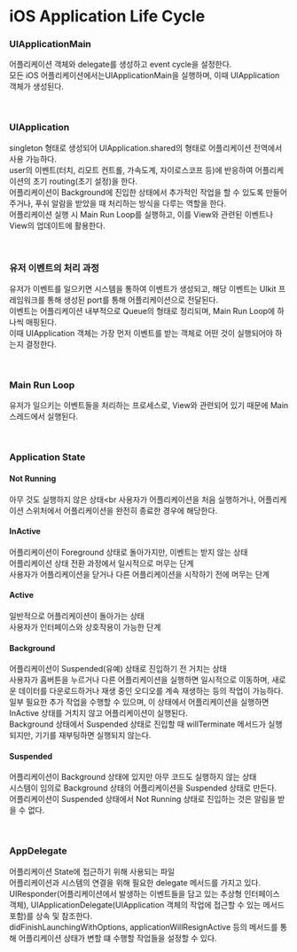 # iOS Application Life Cycle

### UIApplicationMain
어플리케이션 객체와 delegate를 생성하고 event cycle을 설정한다.<br>
모든 iOS 어플리케이션에서는UIApplicationMain을 실행하며, 이때 UIApplication 객체가 생성된다.<br>

<br>

### UIApplication
singleton 형태로 생성되어 UIApplication.shared의 형태로 어플리케이션 전역에서 사용 가능하다.<br>
user의 이벤트(터치, 리모트 컨트롤, 가속도계, 자이로스코프 등)에 반응하여 어플리케이션의 초기 routing(초기 설정)을 한다.<br>
어플리케이션이 Background에 진입한 상태에서 추가적인 작업을 할 수 있도록 만들어주거나, 푸쉬 알람을 받았을 때 처리하는 방식을 다루는 역할을 한다.<br>
어플리케이션 실행 시 Main Run Loop를 실행하고, 이를 View와 관련된 이벤트나 View의 업데이트에 활용한다.<br>

<br>

### 유저 이벤트의 처리 과정
유저가 이벤트를 일으키면 시스템을 통하여 이벤트가 생성되고, 해당 이벤트는 UIkit 프레임워크를 통해 생성된 port를 통해 어플리케이션으로 전달된다.<br>
이벤트는 어플리케이션 내부적으로 Queue의 형태로 정리되며, Main Run Loop에  하나씩 매핑된다.<br>
이때 UIApplication 객체는 가장 먼저 이벤트를 받는 객체로 어떤 것이 실행되어야 하는지 결정한다.<br>

<br>

### Main Run Loop
유저가 일으키는 이벤트들을 처리하는 프로세스로, View와 관련되어 있기 때문에 Main 스레드에서 실행된다.<br>

<br>

### Application State
#### Not Running
아무 것도 실행하지 않은 상태<br
사용자가 어플리케이션을 처음 실행하거나, 어플리케이션 스위처에서 어플리케이션을 완전히 종료한 경우에 해당한다.<br>
#### InActive
어플리케이션이 Foreground 상태로 돌아가지만, 이벤트는 받지 않는 상태<br>
어플리케이션 상태 전환 과정에서 일시적으로 머무는 단계<br>
사용자가 어플리케이션을 닫거나 다른 어플리케이션을 시작하기 전에 머무는 단계<br>
#### Active
일반적으로 어플리케이션이 돌아가는 상태<br>
사용자가 인터페이스와 상호작용이 가능한 단계<br>
#### Background
어플리케이션이 Suspended(유예) 상태로 진입하기 전 거치는 상태<br>
사용자가 홈버튼을 누르거나 다른 어플리케이션을 실행하면 일시적으로 이동하며, 새로운 데이터를 다운로드하거나 재생 중인 오디오를 계속 재생하는 등의 작업이 가능하다.<br>
일부 필요한 추가 작업을 수행할 수 있으며, 이 상태에서 어플리케이션을 실행하면 InActive 상태를 거치지 않고 어플리케이션이 실행된다.<br>
Background 상태에서 Suspended 상태로 진입할 때 willTerminate 메서드가 실행되지만, 기기를 재부팅하면 실행되지 않는다.<br>

#### Suspended
어플리케이션이 Background 상태에 있지만 아무 코드도 실행하지 않는 상태<br>
시스템이 임의로 Background 상태의 어플리케이션을 Suspended 상태로 만든다.<br>
어플리케이션이 Suspended 상태에서 Not Running 상태로 진입하는 것은 알림을 받을 수 없다.<br>

<br>

### AppDelegate
어플리케이션 State에 접근하기 위해 사용되는 파일<br>
어플리케이션과 시스템의 연결을 위해 필요한 delegate 메서드를 가지고 있다.<br>
UIResponder(어플리케이션에서 발생하는 이벤트들을 담고 있는 추상형 인터페이스 객체), UIApplicationDelegate(UIApplication 객체의 작업에 접근할 수 있는 메서드 포함)를 상속 및 참조한다.<br>
didFinishLaunchingWithOptions, applicationWillResignActive 등의 메서드를 통해 어플리케이션 상태가 변할 떄 수행할 작업들을 설정할 수 있다.<br>


